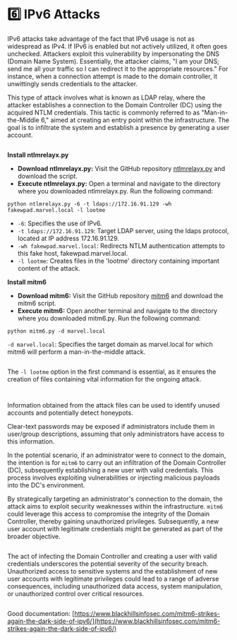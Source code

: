 # 6️⃣ IPv6 Attacks

IPv6 attacks take advantage of the fact that IPv6 usage is not as widespread as IPv4. If IPv6 is enabled but not actively utilized, it often goes unchecked. Attackers exploit this vulnerability by impersonating the DNS (Domain Name System). Essentially, the attacker claims, "I am your DNS; send me all your traffic so I can redirect it to the appropriate resources." For instance, when a connection attempt is made to the domain controller, it unwittingly sends credentials to the attacker.

This type of attack involves what is known as LDAP relay, where the attacker establishes a connection to the Domain Controller (DC) using the acquired NTLM credentials. This tactic is commonly referred to as "Man-in-the-Middle 6," aimed at creating an entry point within the infrastructure. The goal is to infiltrate the system and establish a presence by generating a user account.

<figure><img src="../../../../.gitbook/assets/image (195).png" alt=""><figcaption></figcaption></figure>

**Install ntlmrelayx.py**

* **Download ntlmrelayx.py:** Visit the GitHub repository [ntlmrelayx.py](https://github.com/fortra/impacket/blob/master/examples/ntlmrelayx.py) and download the script.
* **Execute ntlmrelayx.py:** Open a terminal and navigate to the directory where you downloaded ntlmrelayx.py. Run the following command:

```
python ntlmrelayx.py -6 -t ldaps://172.16.91.129 -wh fakewpad.marvel.local -l lootme
```

* `-6`: Specifies the use of IPv6.
* `-t ldaps://172.16.91.129`: Target LDAP server, using the ldaps protocol, located at IP address 172.16.91.129.
* `-wh fakewpad.marvel.local`: Redirects NTLM authentication attempts to this fake host, fakewpad.marvel.local.
* `-l lootme`: Creates files in the 'lootme' directory containing important content of the attack.

**Install mitm6**

* **Download mitm6:** Visit the GitHub repository [mitm6](https://github.com/dirkjanm/mitm6) and download the mitm6 script.
* **Execute mitm6:** Open another terminal and navigate to the directory where you downloaded mitm6.py. Run the following command:

```
python mitm6.py -d marvel.local 
```

`-d marvel.local`: Specifies the target domain as marvel.local for which mitm6 will perform a man-in-the-middle attack.

<figure><img src="../../../../.gitbook/assets/image (196).png" alt=""><figcaption></figcaption></figure>

The `-l lootme` option in the first command is essential, as it ensures the creation of files containing vital information for the ongoing attack.

<figure><img src="../../../../.gitbook/assets/image (394).png" alt=""><figcaption></figcaption></figure>

<figure><img src="../../../../.gitbook/assets/image (395).png" alt=""><figcaption></figcaption></figure>

Information obtained from the attack files can be used to identify unused accounts and potentially detect honeypots.

Clear-text passwords may be exposed if administrators include them in user/group descriptions, assuming that only administrators have access to this information.

In the potential scenario, if an administrator were to connect to the domain, the intention is for `mitm6` to carry out an infiltration of the Domain Controller (DC), subsequently establishing a new user with valid credentials. This process involves exploiting vulnerabilities or injecting malicious payloads into the DC's environment.

By strategically targeting an administrator's connection to the domain, the attack aims to exploit security weaknesses within the infrastructure. `mitm6` could leverage this access to compromise the integrity of the Domain Controller, thereby gaining unauthorized privileges. Subsequently, a new user account with legitimate credentials might be generated as part of the broader objective.

<figure><img src="../../../../.gitbook/assets/image (179).png" alt=""><figcaption></figcaption></figure>

The act of infecting the Domain Controller and creating a user with valid credentials underscores the potential severity of the security breach. Unauthorized access to sensitive systems and the establishment of new user accounts with legitimate privileges could lead to a range of adverse consequences, including unauthorized data access, system manipulation, or unauthorized control over critical resources.

<figure><img src="../../../../.gitbook/assets/image (180).png" alt=""><figcaption></figcaption></figure>

Good documentation: [https://www.blackhillsinfosec.com/mitm6-strikes-again-the-dark-side-of-ipv6/](https://www.blackhillsinfosec.com/mitm6-strikes-again-the-dark-side-of-ipv6/)
